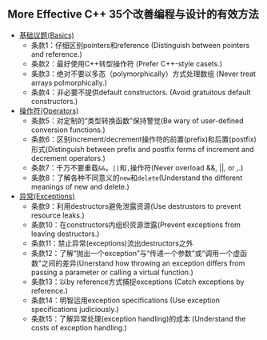 ## More Effective C++ 35个改善编程与设计的有效方法
- [基础议题(Basics)](chapter1.md)
	- 条款1：仔细区别pointers和reference (Distinguish between pointers and reference.)
	- 条款2：最好使用C++转型操作符 (Prefer C++-style casets.)
	- 条款3：绝对不要以多态（polymorphically）方式处理数组 (Never treat arrays polmorphically.)
	- 条款4：非必要不提供default constructors. (Avoid gratuitous default constructors.)
- [操作符(Operators)](chapter2.md)
	- 条款5：对定制的“类型转换函数”保持警觉(Be wary of user-defined conversion functions.)
	- 条款6：区别increment/decrement操作符的前置(prefix)和后置(postfix)形式(Distinguish between prefix and postfix forms of increment and decrement operators.)
	- 条款7：千万不要重载`&&`，`||`和`,`操作符(Never overload &&, ||, or ,.)
	- 条款8：了解各种不同意义的`new`和`delete`(Understand the different meanings of new and delete.)
- [异常(Exceptions)](chapter3.md)
	- 条款9：利用destructors避免泄露资源(Use destrustors to prevent resource leaks.)
	- 条款10：在constructors内组织资源泄露(Prevent exceptions from leaving destructors.)
	- 条款11：禁止异常(exceptions)流出destructors之外
	- 条款12：了解“抛出一个exception”与“传递一个参数”或“调用一个虚函数”之间的差异(Unerstand how throwing an exception differs from passing a parameter or calling a virtual function.)
	- 条款13：以by reference方式捕捉exceptions (Catch exceptions by reference.)
	- 条款14：明智运用exception specifications (Use exception specifications judiciously.)
	- 条款15：了解异常处理(exception handling)的成本 (Understand the costs of exception handling.)